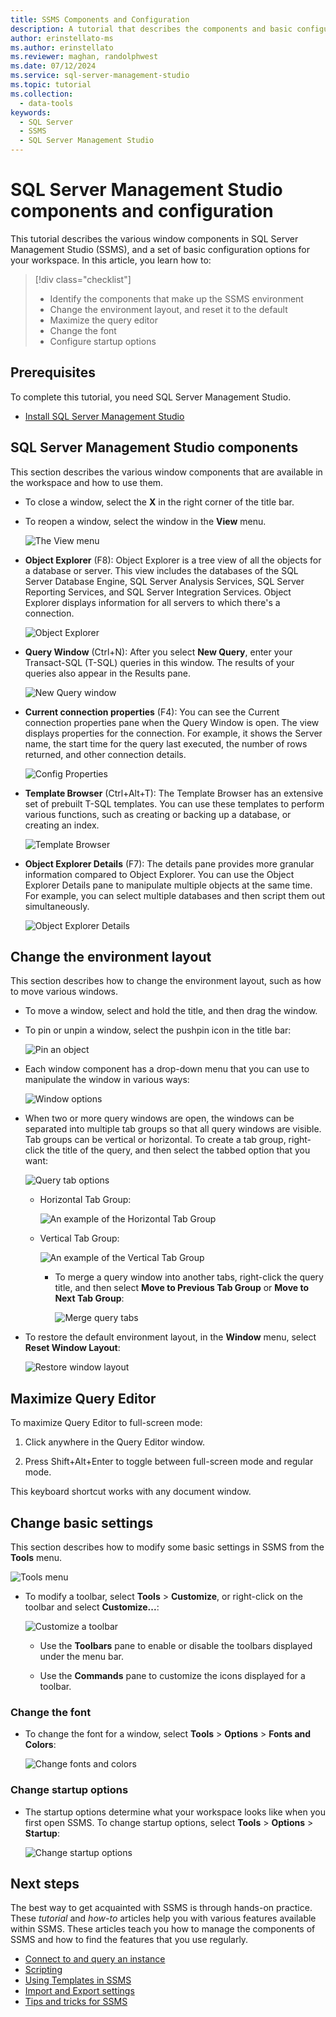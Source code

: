 ```yaml
---
title: SSMS Components and Configuration
description: A tutorial that describes the components and basic configuration options for your SQL Server Management Studio environment.
author: erinstellato-ms
ms.author: erinstellato
ms.reviewer: maghan, randolphwest
ms.date: 07/12/2024
ms.service: sql-server-management-studio
ms.topic: tutorial
ms.collection:
  - data-tools
keywords:
  - SQL Server
  - SSMS
  - SQL Server Management Studio
---
```


# SQL Server Management Studio components and configuration

This tutorial describes the various window components in SQL Server Management Studio (SSMS), and a set of basic configuration options for your workspace. In this article, you learn how to:

> [!div class="checklist"]
> * Identify the components that make up the SSMS environment
> * Change the environment layout, and reset it to the default
> * Maximize the query editor
> * Change the font
> * Configure startup options

## Prerequisites

To complete this tutorial, you need SQL Server Management Studio.  

* [Install SQL Server Management Studio](../install/install.md)

## SQL Server Management Studio components

This section describes the various window components that are available in the workspace and how to use them.

* To close a window, select the **X** in the right corner of the title bar.
* To reopen a window, select the window in the **View** menu.

    ![The View menu](media/ssms-configuration/viewmenu.png)

* **Object Explorer** (F8): Object Explorer is a tree view of all the objects for a database or server. This view includes the databases of the SQL Server Database Engine, SQL Server Analysis Services, SQL Server Reporting Services, and SQL Server Integration Services. Object Explorer displays information for all servers to which there's a connection.

    ![Object Explorer](media/ssms-configuration/objectexplorer.png)
* **Query Window** (Ctrl+N): After you select **New Query**, enter your Transact-SQL (T-SQL) queries in this window. The results of your queries also appear in the Results pane.

    ![New Query window](media/ssms-configuration/newquery.png)

* **Current connection properties** (F4): You can see the Current connection properties pane when the Query Window is open. The view displays properties for the connection. For example, it shows the Server name, the start time for the query last executed, the number of rows returned, and other connection details.  

    ![Config Properties](media/ssms-configuration/properties.png)

* **Template Browser** (Ctrl+Alt+T): The Template Browser has an extensive set of prebuilt T-SQL templates. You can use these templates to perform various functions, such as creating or backing up a database, or creating an index.

    ![Template Browser](media/ssms-configuration/templates.png)

* **Object Explorer Details** (F7): The details pane provides more granular information compared to Object Explorer. You can use the Object Explorer Details pane to manipulate multiple objects at the same time. For example, you can select multiple databases and then script them out simultaneously.

    ![Object Explorer Details](media/ssms-configuration/objectexplorerdetails.PNG)

## Change the environment layout

This section describes how to change the environment layout, such as how to move various windows.

* To move a window, select and hold the title, and then drag the window.
* To pin or unpin a window, select the pushpin icon in the title bar:

    ![Pin an object](media/ssms-configuration/pushpin.png)

* Each window component has a drop-down menu that you can use to manipulate the window in various ways:

    ![Window options](media/ssms-configuration/windowoptions.png)

* When two or more query windows are open, the windows can be separated into multiple tab groups so that all query windows are visible. Tab groups can be vertical or horizontal. To create a tab group, right-click the title of the query, and then select the tabbed option that you want:

    ![Query tab options](media/ssms-configuration/querytabbedoptions.png)

  * Horizontal Tab Group:

      ![An example of the Horizontal Tab Group](media/ssms-configuration/horizontaltab.png)

  * Vertical Tab Group:

      ![An example of the Vertical Tab Group](media/ssms-configuration/verticaltabgroup.png)

    * To merge a query window into another tabs, right-click the query title, and then select **Move to Previous Tab Group**  or **Move to Next Tab Group**:

      ![Merge query tabs](media/ssms-configuration/mergetabgroups.png)

* To restore the default environment layout, in the **Window** menu, select **Reset Window Layout**:

    ![Restore window layout](media/ssms-configuration/resetwindowlayout.png)

## Maximize Query Editor

To maximize Query Editor to full-screen mode:

1. Click anywhere in the Query Editor window.

1. Press Shift+Alt+Enter to toggle between full-screen mode and regular mode.

This keyboard shortcut works with any document window.

## Change basic settings

This section describes how to modify some basic settings in SSMS from the **Tools** menu.

  ![Tools menu](media/ssms-configuration/tools.png)

* To modify a toolbar, select **Tools** > **Customize**, or right-click on the toolbar and select **Customize...**:

    ![Customize a toolbar](media/ssms-configuration/toolbar.png)

  * Use the **Toolbars** pane to enable or disable the toolbars displayed under the menu bar.

  * Use the **Commands** pane to customize the icons displayed for a toolbar.

### Change the font

* To change the font for a window, select **Tools** > **Options** > **Fonts and Colors**:

     ![Change fonts and colors](media/ssms-configuration/fontsandcolors.png)

### Change startup options

* The startup options determine what your workspace looks like when you first open SSMS. To change startup options, select **Tools** > **Options** > **Startup**:

    ![Change startup options](media/ssms-configuration/startup.png)

## Next steps

The best way to get acquainted with SSMS is through hands-on practice. These *tutorial* and *how-to* articles help you with various features available within SSMS. These articles teach you how to manage the components of SSMS and how to find the features that you use regularly.

* [Connect to and query an instance](../quickstarts/ssms-connect-query-sql-server.md)
* [Scripting](scripting-ssms.md)
* [Using Templates in SSMS](../template/templates-ssms.md)
* [Import and Export settings](import-export-settings.md)
* [Tips and tricks for SSMS](ssms-tricks.md)
